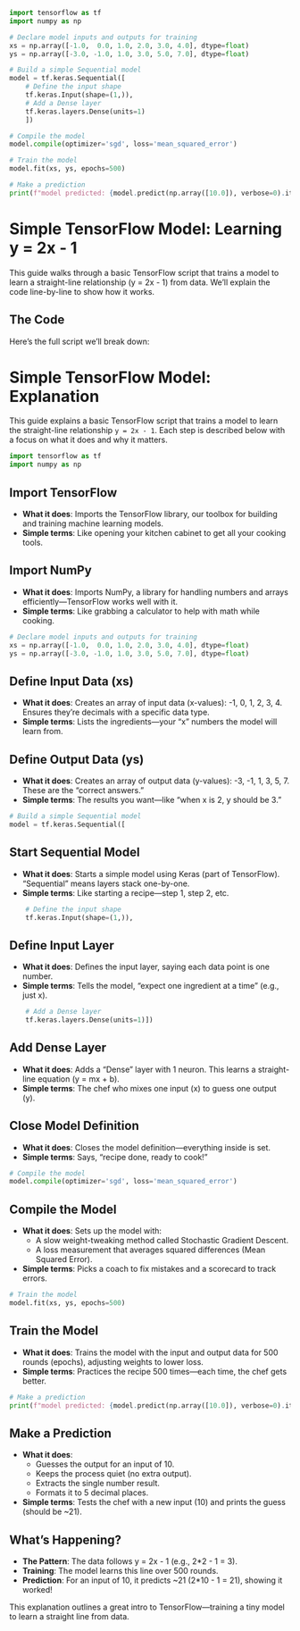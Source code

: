 ```python
import tensorflow as tf
import numpy as np

# Declare model inputs and outputs for training
xs = np.array([-1.0,  0.0, 1.0, 2.0, 3.0, 4.0], dtype=float)
ys = np.array([-3.0, -1.0, 1.0, 3.0, 5.0, 7.0], dtype=float)

# Build a simple Sequential model
model = tf.keras.Sequential([
    # Define the input shape
    tf.keras.Input(shape=(1,)),
    # Add a Dense layer
    tf.keras.layers.Dense(units=1)
    ])

# Compile the model
model.compile(optimizer='sgd', loss='mean_squared_error')

# Train the model
model.fit(xs, ys, epochs=500)

# Make a prediction
print(f"model predicted: {model.predict(np.array([10.0]), verbose=0).item():.5f}")
```

# Simple TensorFlow Model: Learning y = 2x - 1

This guide walks through a basic TensorFlow script that trains a model to learn a straight-line relationship (y = 2x - 1) from data. We’ll explain the code line-by-line to show how it works.

## The Code

Here’s the full script we’ll break down:

# Simple TensorFlow Model: Explanation

This guide explains a basic TensorFlow script that trains a model to learn the straight-line relationship `y = 2x - 1`. Each step is described below with a focus on what it does and why it matters.

```Python
import tensorflow as tf
import numpy as np
```

## **Import TensorFlow**

- **What it does**: Imports the TensorFlow library, our toolbox for building and training machine learning models.
- **Simple terms**: Like opening your kitchen cabinet to get all your cooking tools.

## **Import NumPy**

- **What it does**: Imports NumPy, a library for handling numbers and arrays efficiently—TensorFlow works well with it.
- **Simple terms**: Like grabbing a calculator to help with math while cooking.

```Python
# Declare model inputs and outputs for training
xs = np.array([-1.0,  0.0, 1.0, 2.0, 3.0, 4.0], dtype=float)
ys = np.array([-3.0, -1.0, 1.0, 3.0, 5.0, 7.0], dtype=float)
```

## **Define Input Data (xs)**

- **What it does**: Creates an array of input data (x-values): -1, 0, 1, 2, 3, 4. Ensures they’re decimals with a specific data type.
- **Simple terms**: Lists the ingredients—your “x” numbers the model will learn from.

## **Define Output Data (ys)**

- **What it does**: Creates an array of output data (y-values): -3, -1, 1, 3, 5, 7. These are the “correct answers.”
- **Simple terms**: The results you want—like “when x is 2, y should be 3.”

```Python
# Build a simple Sequential model
model = tf.keras.Sequential([
```

## **Start Sequential Model**

- **What it does**: Starts a simple model using Keras (part of TensorFlow). “Sequential” means layers stack one-by-one.
- **Simple terms**: Like starting a recipe—step 1, step 2, etc.

```Python
    # Define the input shape
    tf.keras.Input(shape=(1,)),
```

## **Define Input Layer**

- **What it does**: Defines the input layer, saying each data point is one number.
- **Simple terms**: Tells the model, “expect one ingredient at a time” (e.g., just x).

```Python
    # Add a Dense layer
    tf.keras.layers.Dense(units=1)])
```

## **Add Dense Layer**

- **What it does**: Adds a “Dense” layer with 1 neuron. This learns a straight-line equation (y = mx + b).
- **Simple terms**: The chef who mixes one input (x) to guess one output (y).

## **Close Model Definition**

- **What it does**: Closes the model definition—everything inside is set.
- **Simple terms**: Says, “recipe done, ready to cook!”

```Python
# Compile the model
model.compile(optimizer='sgd', loss='mean_squared_error')
```

## **Compile the Model**

- **What it does**: Sets up the model with:
  - A slow weight-tweaking method called Stochastic Gradient Descent.
  - A loss measurement that averages squared differences (Mean Squared Error).
- **Simple terms**: Picks a coach to fix mistakes and a scorecard to track errors.

```Python
# Train the model
model.fit(xs, ys, epochs=500)
```

## **Train the Model**

- **What it does**: Trains the model with the input and output data for 500 rounds (epochs), adjusting weights to lower loss.
- **Simple terms**: Practices the recipe 500 times—each time, the chef gets better.

```Python
# Make a prediction
print(f"model predicted: {model.predict(np.array([10.0]), verbose=0).item():.5f}")
```

## **Make a Prediction**

- **What it does**: 
  - Guesses the output for an input of 10.
  - Keeps the process quiet (no extra output).
  - Extracts the single number result.
  - Formats it to 5 decimal places.
- **Simple terms**: Tests the chef with a new input (10) and prints the guess (should be ~21).

## What’s Happening?

- **The Pattern**: The data follows y = 2x - 1 (e.g., 2*2 - 1 = 3).
- **Training**: The model learns this line over 500 rounds.
- **Prediction**: For an input of 10, it predicts ~21 (2*10 - 1 = 21), showing it worked!

This explanation outlines a great intro to TensorFlow—training a tiny model to learn a straight line from data.
